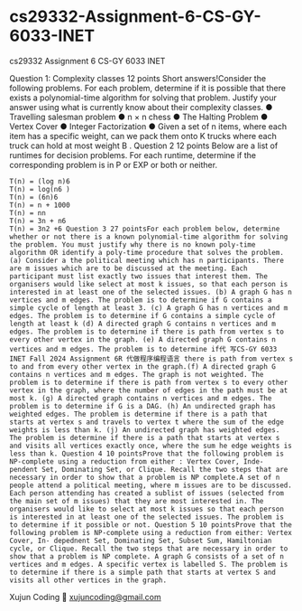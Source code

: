 # cs29332-Assignment-6-CS-GY-6033-INET
cs29332 Assignment 6 CS-GY 6033 INET


Question 1: Complexity classes 12 points Short answers!Consider the following problems. For each problem, determine if it is possible that there exists a polynomial-time algorithm for solving that problem. Justify your answer using what is currently know about their complexity classes. ● Travelling salesman problem ● n × n chess ● The Halting Problem ● Vertex Cover ● Integer Factorization ● Given a set of n items, where each item has a specific weight, can we pack them onto K trucks where each truck can hold at most weight B . Question 2 12 points Below are a list of runtimes for decision problems. For each runtime, determine if the corresponding problem is in P or EXP or both or neither.

    T(n) = (log n)6
    T(n) = log(n6 )
    T(n) = (6n)6
    T(n) = n + 1000
    T(n) = nn
    T(n) = 3n + n6
    T(n) = 3n2 +6 Question 3 27 pointsFor each problem below, determine whether or not there is a known polynomial-time algorithm for solving the problem. You must justify why there is no known poly-time algorithm OR identify a poly-time procedure that solves the problem.(a) Consider a the political meeting which has n participants. There are m issues which are to be discussed at the meeting. Each participant must list exactly two issues that interest them. The organisers would like select at most k issues, so that each person is interested in at least one of the selected issues. (b) A graph G has n vertices and m edges. The problem is to determine if G contains a simple cycle of length at least 3. (c) A graph G has n vertices and m edges. The problem is to determine if G contains a simple cycle of length at least k (d) A directed graph G contains n vertices and m edges. The problem is to determine if there is path from vertex s to every other vertex in the graph. (e) A directed graph G contains n vertices and m edges. The problem is to determine if代 写CS-GY 6033 INET Fall 2024 Assignment 6R 代做程序编程语言 there is path from vertex s to and from every other vertex in the graph.(f) A directed graph G contains n vertices and m edges. The graph is not weighted. The problem is to determine if there is path from vertex s to every other vertex in the graph, where the number of edges in the path must be at most k. (g) A directed graph contains n vertices and m edges. The problem is to determine if G is a DAG. (h) An undirected graph has weighted edges. The problem is determine if there is a path that starts at vertex s and travels to vertex t where the sum of the edge weights is less than k. (j) An undirected graph has weighted edges. The problem is determine if there is a path that starts at vertex s and visits all vertices exactly once, where the sum he edge weights is less than k. Question 4 10 pointsProve that the following problem is NP-complete using a reduction from either : Vertex Cover, Inde- pendent Set, Dominating Set, or Clique. Recall the two steps that are necessary in order to show that a problem is NP complete.A set of n people attend a political meeting, where m issues are to be discussed. Each person attending has created a sublist of issues (selected from the main set of m issues) that they are most interested in. The organisers would like to select at most k issues so that each person is interested in at least one of the selected issues. The problem is to determine if it possible or not. Question 5 10 pointsProve that the following problem is NP-complete using a reduction from either: Vertex Cover, In- depednent Set, Dominating Set, Subset Sum, Hamiltonian cycle, or Clique. Recall the two steps that are necessary in order to show that a problem is NP complete. A graph G consists of a set of n vertices and m edges. A specific vertex is labelled S. The problem is to determine if there is a simple path that starts at vertex S and visits all other vertices in the graph.

Xujun Coding 📧 xujuncoding@gmail.com
